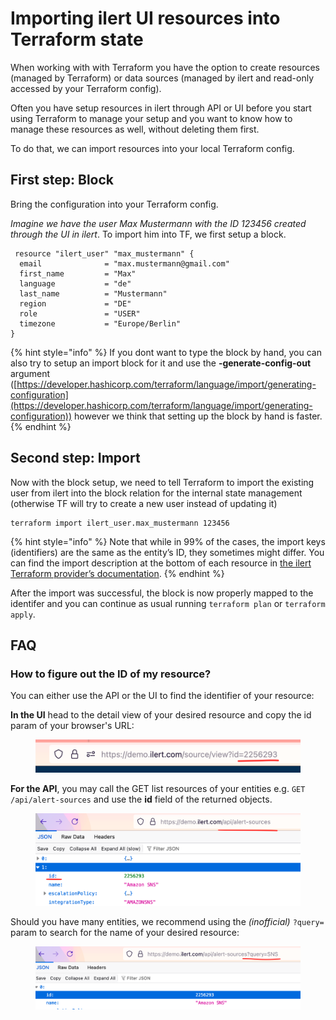 # Importing ilert UI resources into Terraform state

When working with with Terraform you have the option to create resources (managed by Terraform) or data sources (managed by ilert and read-only accessed by your Terraform config).

Often you have setup resources in ilert through API or UI before you start using Terraform to manage your setup and you want to know how to manage these resources as well, without deleting them first.

To do that, we can import resources into your local Terraform config.

## **First step**: Block&#x20;

Bring the configuration into your Terraform config.

_Imagine we have the user Max Mustermann with the ID 123456 created through the UI in ilert_. To import him into TF, we first setup a block.

```hcl
 resource "ilert_user" "max_mustermann" {
  email              = "max.mustermann@gmail.com"
  first_name         = "Max"
  language           = "de"
  last_name          = "Mustermann"
  region             = "DE"
  role               = "USER"
  timezone           = "Europe/Berlin"
} 
```

{% hint style="info" %}
If you dont want to type the block by hand, you can also try to setup an import block for it and use the **-generate-config-out** argument ([https://developer.hashicorp.com/terraform/language/import/generating-configuration](https://developer.hashicorp.com/terraform/language/import/generating-configuration)) however we think that setting up the block by hand is faster.
{% endhint %}

## **Second step**: Import

Now with the block setup, we need to tell Terraform to import the existing user from ilert into the block relation for the internal state management (otherwise TF will try to create a new user instead of updating it)

```
terraform import ilert_user.max_mustermann 123456
```

{% hint style="info" %}
Note that while in 99% of the cases, the import keys (identifiers) are the same as the entity’s ID, they sometimes might differ. You can find the import description at the bottom of each resource in [the ilert Terraform provider’s documentation](https://registry.terraform.io/providers/iLert/ilert/latest).
{% endhint %}

After the import was successful, the block is now properly mapped to the identifer and you can continue as usual running `terraform plan` or `terraform apply`.



## FAQ

### **How to figure out the ID of my resource?**

You can either use the API or the UI to find the identifier of your resource:

**In the UI** head to the detail view of your desired resource and copy the id param of your browser's URL:

<figure><img src="../../.gitbook/assets/image (113).png" alt=""><figcaption></figcaption></figure>

**For the API**, you may call the GET list resources of your entities e.g. `GET /api/alert-sources` and use the **id** field of the returned objects.

<figure><img src="../../.gitbook/assets/image (114).png" alt=""><figcaption></figcaption></figure>

Should you have many entities, we recommend using the _(inofficial)_ `?query=` param to search for the name of your desired resource:

<figure><img src="../../.gitbook/assets/image (115).png" alt=""><figcaption></figcaption></figure>
